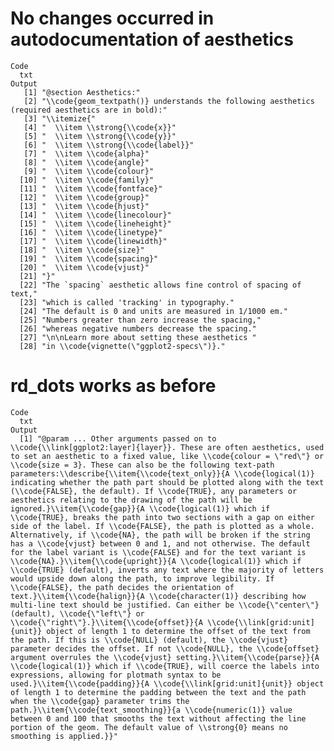 # No changes occurred in autodocumentation of aesthetics

    Code
      txt
    Output
       [1] "@section Aesthetics:"                                                                           
       [2] "\\code{geom_textpath()} understands the following aesthetics (required aesthetics are in bold):"
       [3] "\\itemize{"                                                                                     
       [4] "  \\item \\strong{\\code{x}}"                                                                   
       [5] "  \\item \\strong{\\code{y}}"                                                                   
       [6] "  \\item \\strong{\\code{label}}"                                                               
       [7] "  \\item \\code{alpha}"                                                                         
       [8] "  \\item \\code{angle}"                                                                         
       [9] "  \\item \\code{colour}"                                                                        
      [10] "  \\item \\code{family}"                                                                        
      [11] "  \\item \\code{fontface}"                                                                      
      [12] "  \\item \\code{group}"                                                                         
      [13] "  \\item \\code{hjust}"                                                                         
      [14] "  \\item \\code{linecolour}"                                                                    
      [15] "  \\item \\code{lineheight}"                                                                    
      [16] "  \\item \\code{linetype}"                                                                      
      [17] "  \\item \\code{linewidth}"                                                                     
      [18] "  \\item \\code{size}"                                                                          
      [19] "  \\item \\code{spacing}"                                                                       
      [20] "  \\item \\code{vjust}"                                                                         
      [21] "}"                                                                                              
      [22] "The `spacing` aesthetic allows fine control of spacing of text,"                                
      [23] "which is called 'tracking' in typography."                                                      
      [24] "The default is 0 and units are measured in 1/1000 em."                                          
      [25] "Numbers greater than zero increase the spacing,"                                                
      [26] "whereas negative numbers decrease the spacing."                                                 
      [27] "\n\nLearn more about setting these aesthetics "                                                 
      [28] "in \\code{vignette(\"ggplot2-specs\")}."                                                        

# rd_dots works as before

    Code
      txt
    Output
      [1] "@param ... Other arguments passed on to \\code{\\link[ggplot2:layer]{layer}}. These are often aesthetics, used to set an aesthetic to a fixed value, like \\code{colour = \"red\"} or \\code{size = 3}. These can also be the following text-path parameters:\\describe{\\item{\\code{text_only}}{A \\code{logical(1)} indicating whether the path part should be plotted along with the text (\\code{FALSE}, the default). If \\code{TRUE}, any parameters or aesthetics relating to the drawing of the path will be ignored.}\\item{\\code{gap}}{A \\code{logical(1)} which if \\code{TRUE}, breaks the path into two sections with a gap on either side of the label. If \\code{FALSE}, the path is plotted as a whole. Alternatively, if \\code{NA}, the path will be broken if the string has a \\code{vjust} between 0 and 1, and not otherwise. The default for the label variant is \\code{FALSE} and for the text variant is \\code{NA}.}\\item{\\code{upright}}{A \\code{logical(1)} which if \\code{TRUE} (default), inverts any text where the majority of letters would upside down along the path, to improve legibility. If \\code{FALSE}, the path decides the orientation of text.}\\item{\\code{halign}}{A \\code{character(1)} describing how multi-line text should be justified. Can either be \\code{\"center\"} (default), \\code{\"left\"} or \\code{\"right\"}.}\\item{\\code{offset}}{A \\code{\\link[grid:unit]{unit}} object of length 1 to determine the offset of the text from the path. If this is \\code{NULL} (default), the \\code{vjust} parameter decides the offset. If not \\code{NULL}, the \\code{offset} argument overrules the \\code{vjust} setting.}\\item{\\code{parse}}{A \\code{logical(1)} which if \\code{TRUE}, will coerce the labels into expressions, allowing for plotmath syntax to be used.}\\item{\\code{padding}}{A \\code{\\link[grid:unit]{unit}} object of length 1 to determine the padding between the text and the path when the \\code{gap} parameter trims the path.}\\item{\\code{text_smoothing}}{a \\code{numeric(1)} value between 0 and 100 that smooths the text without affecting the line portion of the geom. The default value of \\strong{0} means no smoothing is applied.}}"

